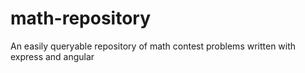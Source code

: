 # math-repository
An easily queryable repository of math contest problems written with express and angular
